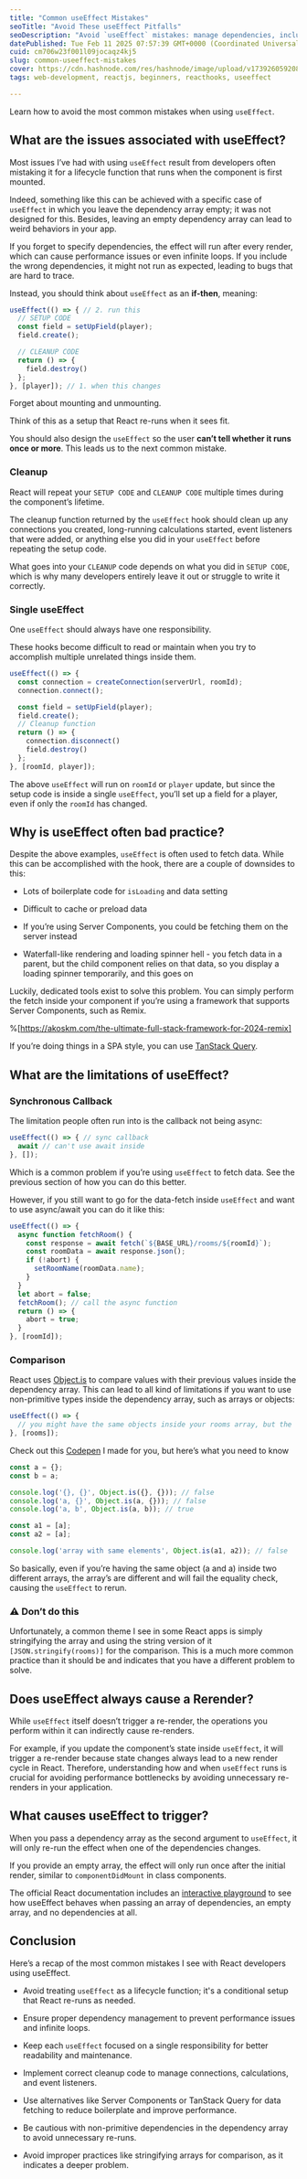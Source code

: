 ```yaml
---
title: "Common useEffect Mistakes"
seoTitle: "Avoid These useEffect Pitfalls"
seoDescription: "Avoid `useEffect` mistakes: manage dependencies, include cleanup code, and consider alternatives for data fetching to enhance performance"
datePublished: Tue Feb 11 2025 07:57:39 GMT+0000 (Coordinated Universal Time)
cuid: cm706w23f001l09jocaqz4kj5
slug: common-useeffect-mistakes
cover: https://cdn.hashnode.com/res/hashnode/image/upload/v1739260592080/dfaea610-3ef1-4188-9606-6158a56fafd1.png
tags: web-development, reactjs, beginners, reacthooks, useeffect

---
```


Learn how to avoid the most common mistakes when using `useEffect`.

## **What are the issues associated with useEffect?**

Most issues I’ve had with using `useEffect` result from developers often mistaking it for a lifecycle function that runs when the component is first mounted.

Indeed, something like this can be achieved with a specific case of `useEffect` in which you leave the dependency array empty; it was not designed for this. Besides, leaving an empty dependency array can lead to weird behaviors in your app.

If you forget to specify dependencies, the effect will run after every render, which can cause performance issues or even infinite loops. If you include the wrong dependencies, it might not run as expected, leading to bugs that are hard to trace.

Instead, you should think about `useEffect` as an **if-then**, meaning:

```typescript
useEffect(() => { // 2. run this
  // SETUP CODE
  const field = setUpField(player);
  field.create();

  // CLEANUP CODE
  return () => {
    field.destroy()
  };
}, [player]); // 1. when this changes
```

Forget about mounting and unmounting.

Think of this as a setup that React re-runs when it sees fit.

You should also design the `useEffect` so the user **can’t tell whether it runs once or more**. This leads us to the next common mistake.

### Cleanup

React will repeat your `SETUP CODE` and `CLEANUP CODE` multiple times during the component’s lifetime.

The cleanup function returned by the `useEffect` hook should clean up any connections you created, long-running calculations started, event listeners that were added, or anything else you did in your `useEffect` before repeating the setup code.

What goes into your `CLEANUP` code depends on what you did in `SETUP CODE`, which is why many developers entirely leave it out or struggle to write it correctly.

### Single useEffect

One `useEffect` should always have one responsibility.

These hooks become difficult to read or maintain when you try to accomplish multiple unrelated things inside them.

```javascript
useEffect(() => {
  const connection = createConnection(serverUrl, roomId);
  connection.connect();

  const field = setUpField(player);
  field.create();
  // Cleanup function
  return () => {
    connection.disconnect()
    field.destroy()
  };
}, [roomId, player]);
```

The above `useEffect` will run on `roomId` or `player` update, but since the setup code is inside a single `useEffect`, you’ll set up a field for a player, even if only the `roomId` has changed.

## **Why is useEffect often bad practice?**

Despite the above examples, `useEffect` is often used to fetch data. While this can be accomplished with the hook, there are a couple of downsides to this:

* Lots of boilerplate code for `isLoading` and data setting
    
* Difficult to cache or preload data
    
* If you’re using Server Components, you could be fetching them on the server instead
    
* Waterfall-like rendering and loading spinner hell - you fetch data in a parent, but the child component relies on that data, so you display a loading spinner temporarily, and this goes on
    

Luckily, dedicated tools exist to solve this problem. You can simply perform the fetch inside your component if you’re using a framework that supports Server Components, such as Remix.

%[https://akoskm.com/the-ultimate-full-stack-framework-for-2024-remix] 

If you’re doing things in a SPA style, you can use [TanStack Query](https://tanstack.com/query).

## **What are the limitations of useEffect?**

### Synchronous Callback

The limitation people often run into is the callback not being async:

```typescript
useEffect(() => { // sync callback
  await // can't use await inside
}, []);
```

Which is a common problem if you’re using `useEffect` to fetch data. See the previous section of how you can do this better.

However, if you still want to go for the data-fetch inside `useEffect` and want to use async/await you can do it like this:

```typescript
useEffect(() => {
  async function fetchRoom() {
    const response = await fetch(`${BASE_URL}/rooms/${roomId}`);
    const roomData = await response.json();
    if (!abort) {
      setRoomName(roomData.name);
    }
  }
  let abort = false;
  fetchRoom(); // call the async function
  return () => {
    abort = true;
  }
}, [roomId]);
```

### Comparison

React uses [Object.is](https://developer.mozilla.org/en-US/docs/Web/JavaScript/Reference/Global_Objects/Object/is) to compare values with their previous values inside the dependency array. This can lead to all kind of limitations if you want to use non-primitive types inside the dependency array, such as arrays or objects:

```javascript
useEffect(() => {
  // you might have the same objects inside your rooms array, but the 
}, [rooms]);
```

Check out this [Codepen](https://codepen.io/akoskm/pen/ByaajGQ?editors=1112) I made for you, but here’s what you need to know

```typescript
const a = {};
const b = a;

console.log('{}, {}', Object.is({}, {})); // false
console.log('a, {}', Object.is(a, {})); // false
console.log('a, b', Object.is(a, b)); // true

const a1 = [a];
const a2 = [a];

console.log('array with same elements', Object.is(a1, a2)); // false
```

So basically, even if you’re having the same object (a and a) inside two different arrays, the array’s are different and will fail the equality check, causing the `useEffect` to rerun.

### ⚠️ Don’t do this

Unfortunately, a common theme I see in some React apps is simply stringifying the array and using the string version of it `[JSON.stringify(rooms)]` for the comparison. This is a much more common practice than it should be and indicates that you have a different problem to solve.

## **Does useEffect always cause a Rerender?**

While `useEffect` itself doesn’t trigger a re-render, the operations you perform within it can indirectly cause re-renders.

For example, if you update the component’s state inside `useEffect`, it will trigger a re-render because state changes always lead to a new render cycle in React. Therefore, understanding how and when `useEffect` runs is crucial for avoiding performance bottlenecks by avoiding unnecessary re-renders in your application.

## **What causes useEffect to trigger?**

When you pass a dependency array as the second argument to `useEffect`, it will only re-run the effect when one of the dependencies changes.

If you provide an empty array, the effect will only run once after the initial render, similar to `componentDidMount` in class components.

The official React documentation includes an [interactive playground](https://react.dev/reference/react/useEffect#examples-dependencies) to see how useEffect behaves when passing an array of dependencies, an empty array, and no dependencies at all.

## Conclusion

Here’s a recap of the most common mistakes I see with React developers using useEffect.

* Avoid treating `useEffect` as a lifecycle function; it's a conditional setup that React re-runs as needed.
    
* Ensure proper dependency management to prevent performance issues and infinite loops.
    
* Keep each `useEffect` focused on a single responsibility for better readability and maintenance.
    
* Implement correct cleanup code to manage connections, calculations, and event listeners.
    
* Use alternatives like Server Components or TanStack Query for data fetching to reduce boilerplate and improve performance.
    
* Be cautious with non-primitive dependencies in the dependency array to avoid unnecessary re-runs.
    
* Avoid improper practices like stringifying arrays for comparison, as it indicates a deeper problem.